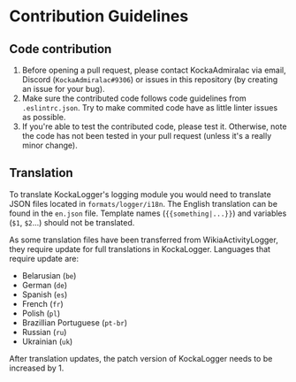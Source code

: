 # Contribution Guidelines
## Code contribution
1. Before opening a pull request, please contact KockaAdmiralac via email, Discord (`KockaAdmiralac#9306`) or issues in this repository (by creating an issue for your bug).
2. Make sure the contributed code follows code guidelines from `.eslintrc.json`. Try to make commited code have as little linter issues as possible.
3. If you're able to test the contributed code, please test it. Otherwise, note the code has not been tested in your pull request (unless it's a really minor change).

## Translation
To translate KockaLogger's logging module you would need to translate JSON files located in `formats/logger/i18n`. The English translation can be found in the `en.json` file. Template names (`{{something|...}}`) and variables (`$1`, `$2`...) should not be translated.

As some translation files have been transferred from WikiaActivityLogger, they require update for full translations in KockaLogger. Languages that require update are:
- Belarusian (`be`)
- German (`de`)
- Spanish (`es`)
- French (`fr`)
- Polish (`pl`)
- Brazillian Portuguese (`pt-br`)
- Russian (`ru`)
- Ukrainian (`uk`)

After translation updates, the patch version of KockaLogger needs to be increased by 1.
